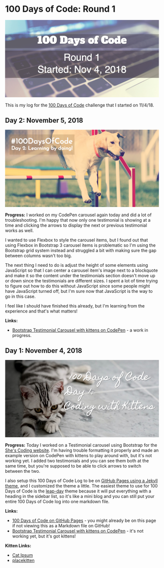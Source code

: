 # 100 Days of Code: Round 1

![100 Days of Code Round 1 Image](assets/images/100-days-of-code-round-1.jpg)

This is my log for the [100 Days of Code](https://www.100daysofcode.com/) challenge that I started on 11/4/18. 

## Day 2: November 5, 2018

![100 Days of Code Day 2: Learning by Doing](assets/images/100-days-of-code-day-2.jpg)

**Progress:** I worked on my CodePen carousel again today and did a lot of troubleshooting. I'm happy that now only one testimonial is showing at a time and clicking the arrows to display the next or previous testimonial works as well. 

I wanted to use Flexbox to style the carousel items, but I found out that using Flexbox in Bootstrap 3 carousel items is problematic so I'm using the Bootstrap grid system instead and struggled a bit with making sure the gap between columns wasn't too big.

The next thing I need to do is adjust the height of some elements using JavaScript so that I can center a carousel item's image next to a blockquote and make it so the content under the testimonials section doesn't move up or down since the testimonials are different sizes. I spent a lot of time trying to figure out how to do this without JavaScript since some people might have JavaScript turned off, but I'm sure now that JavaScript is the way to go in this case.

I feel like I should have finished this already, but I'm learning from the experience and that's what matters!

**Links:**
* [Bootstrap Testimonial Carousel with kittens on CodePen](https://codepen.io/kelli/pen/eQmeyV) - a work in progress.

## Day 1: November 4, 2018

![100 Days of Code Day 1: Coding with Kittens](assets/images/100-days-of-code-day-1.jpg)

**Progress:** Today I worked on a Testimonial carousel using Bootstrap for the [She's Coding website](http://shescoding.org/). I'm having trouble formatting it properly and made an example version on CodePen with kittens to play around with, but it's not working yet. I added two testimonials and you can see them both at the same time, but you're supposed to be able to click arrows to switch between the two. 

I also setup this 100 Days of Code Log to be on [GitHub Pages using a Jekyll theme](https://help.github.com/articles/using-jekyll-as-a-static-site-generator-with-github-pages/), and I customized the theme a little. The easiest theme to use for 100 Days of Code is the [leap-day](https://github.com/pages-themes/leap-day) theme because it will put everything with a heading in the sidebar list, so it's like a mini blog and you can still put your entire 100 Days of Code log into one markdown file.

**Links:**
* [100 Days of Code on GitHub Pages](https://kellim.github.io/100-days-of-code/round1) - you might already be on this page if not viewing this as a Markdown file on GitHub!
* [Bootstrap Testimonial Carousel with kittens on CodePen](https://codepen.io/kelli/pen/eQmeyV) - it's not working yet, but it's got kittens!

**Kitten Links:**
* [Cat Ipsum](http://www.catipsum.com/)
* [placekitten](https://placekitten.com/)
